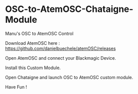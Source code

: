 # OSC-to-AtemOSC-Chataigne-Module
Manu's OSC to AtemOSC Control


Download AtemOSC here : https://github.com/danielbuechele/atemOSC/releases

Open AtemOSC and connect your Blackmagic Device.

Install this Custom Module.

Open Chataigne and launch OSC to AtemOSC custom module.

Have Fun !
